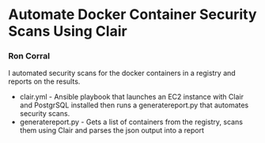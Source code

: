 # Automate Docker Container Security Scans Using Clair
### Ron Corral

I automated security scans for the docker containers in a registry and reports on the results.


- clair.yml - Ansible playbook that launches an EC2 instance with Clair and PostgrSQL installed then runs a generatereport.py that automates security scans.
- generatereport.py - Gets a list of containers from the registry, scans them using Clair and parses the json output into a report
